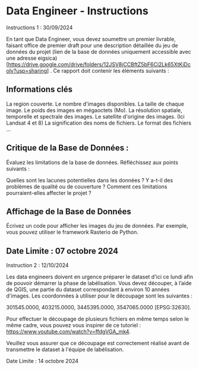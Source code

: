 # Data Engineer - Instructions

Instructions 1 : 30/09/2024

En tant que Data Engineer, vous devez soumettre un premier livrable, faisant office de premier draft pour une description détaillée du jeu de données du projet (lien de la base de données uniquement accessible avec une adresse eigsica) [https://drive.google.com/drive/folders/12JSV8jCCBftZ5bF6Ci2Lk65XtKiDcolv?usp=sharing] . Ce rapport doit contenir les éléments suivants :

## Informations clés

La region couverte.
Le nombre d'images disponibles.
La taille de chaque image.
Le poids des images en mégaoctets (Mo).
La résolution spatiale, temporelle et spectrale des images.
Le satellite d'origine des images. (Ici Landsat 4 et 8)
La signification des noms de fichiers.
Le format des fichiers ...

## Critique de la Base de Données :
Évaluez les limitations de la base de données. Réfléchissez aux points suivants :

Quelles sont les lacunes potentielles dans les données ?
Y a-t-il des problèmes de qualité ou de couverture ?
Comment ces limitations pourraient-elles affecter le projet ?

## Affichage de la Base de Données 
Écrivez un code pour afficher les images du jeu de données. Par exemple, vous pouvez utiliser le framework Rasterio de Python. 

Date Limite : 07 octobre 2024
----------------------------------------------------------------------------------------------------------------------------------

Instruction 2 : 12/10/2024

Les data engineers doivent en urgence préparer le dataset d'ici ce lundi afin de pouvoir démarrer la phase de labélisation. Vous devez découper, à l’aide de QGIS, une partie du dataset correspondant à environ 10 années d'images. Les coordonnées à utiliser pour le découpage sont les suivantes :

301545.0000, 403215.0000, 3445395.0000, 3547065.0000 [EPSG:32630].

Pour effectuer le découpage de plusieurs fichiers en même temps selon le même cadre, vous pouvez vous inspirer de ce tutoriel :
https://www.youtube.com/watch?v=ffdgVGA_mk4.

Veuillez vous assurer que ce découpage est correctement réalisé avant de transmettre le dataset à l'équipe de labélisation.

Date Limite : 14 octobre 2024
